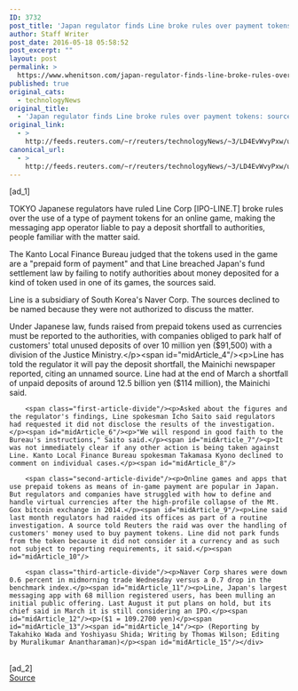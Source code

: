 ```yaml
---
ID: 3732
post_title: 'Japan regulator finds Line broke rules over payment tokens: sources'
author: Staff Writer
post_date: 2016-05-18 05:58:52
post_excerpt: ""
layout: post
permalink: >
  https://www.whenitson.com/japan-regulator-finds-line-broke-rules-over-payment-tokens-sources/
published: true
original_cats:
  - technologyNews
original_title:
  - 'Japan regulator finds Line broke rules over payment tokens: sources'
original_link:
  - >
    http://feeds.reuters.com/~r/reuters/technologyNews/~3/LD4EvWvyPxw/us-line-probe-idUSKCN0Y90GL
canonical_url:
  - >
    http://feeds.reuters.com/~r/reuters/technologyNews/~3/LD4EvWvyPxw/us-line-probe-idUSKCN0Y90GL
---
```

 [ad_1]
<br><div id="articleText">
<span id="midArticle_start"/>

<span id="midArticle_0"/><span class="focusParagraph" readability="6"><p><span class="articleLocation">TOKYO</span> Japanese regulators have ruled Line Corp [IPO-LINE.T] broke rules over the use of a type of payment tokens for an online game, making the messaging app operator liable to pay a deposit shortfall to authorities, people familiar with the matter said. </p></span><span id="midArticle_1"/><p>The Kanto Local Finance Bureau judged that the tokens used in the game are a "prepaid form of payment" and that Line  breached Japan's fund settlement law by failing to notify authorities about money deposited for a kind of token used in one of its games, the sources said.</p><span id="midArticle_2"/><p>Line is a subsidiary of South Korea's Naver Corp. The sources declined to be named because they were not authorized to discuss the matter.</p><span id="midArticle_3"/><p>Under Japanese law, funds raised from prepaid tokens used as currencies must be reported to the authorities, with companies obliged to park half of customers' total unused deposits of over 10 million yen ($91,500) with a division of the Justice Ministry.</p><span id="midArticle_4"/><p>Line has told the regulator it will pay the deposit shortfall, the Mainichi newspaper reported, citing an unnamed source. Line had at the end of March a shortfall of unpaid deposits of around 12.5 billion yen ($114 million), the Mainichi said.</p><span id="midArticle_5"/>
        
        <span class="first-article-divide"/><p>Asked about the figures and the regulator's findings, Line spokesman Icho Saito said regulators had requested it did not disclose the results of the investigation.</p><span id="midArticle_6"/><p>"We will respond in good faith to the Bureau's instructions," Saito said.</p><span id="midArticle_7"/><p>It was not immediately clear if any other action is being taken against Line. Kanto Local Finance Bureau spokesman Takamasa Kyono declined to comment on individual cases.</p><span id="midArticle_8"/>
        
        <span class="second-article-divide"/><p>Online games and apps that use prepaid tokens as means of in-game payment are popular in Japan. But regulators and companies have struggled with how to define and handle virtual currencies after the high-profile collapse of the Mt. Gox bitcoin exchange in 2014.</p><span id="midArticle_9"/><p>Line said last month regulators had raided its offices as part of a routine investigation. A source told Reuters the raid was over the handling of customers' money used to buy payment tokens. Line did not park funds from the token because it did not consider it a currency and as such not subject to reporting requirements, it said.</p><span id="midArticle_10"/>
        
        <span class="third-article-divide"/><p>Naver Corp shares were down 0.6 percent in midmorning trade Wednesday versus a 0.7 drop in the benchmark index.</p><span id="midArticle_11"/><p>Line, Japan's largest messaging app with 68 million registered users, has been mulling an initial public offering. Last August it put plans on hold, but its chief said in March it is still considering an IPO.</p><span id="midArticle_12"/><p>($1 = 109.2700 yen)</p><span id="midArticle_13"/><span id="midArticle_14"/><p> (Reporting by Takahiko Wada and Yoshiyasu Shida; Writing by Thomas Wilson; Editing by Muralikumar Anantharaman)</p><span id="midArticle_15"/></div>
<br>[ad_2]
<br><a href="http://feeds.reuters.com/~r/reuters/technologyNews/~3/LD4EvWvyPxw/us-line-probe-idUSKCN0Y90GL">Source </a>